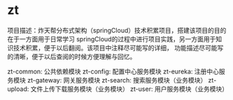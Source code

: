 # zt
项目描述：炸天帮分布式架构（springCloud）技术积累项目，搭建该项目的目的在于一方面用于日常学习
springCloud的过程中进行项目实践，另一方面用于知识技术积累，便于以后翻阅。该项目中注释尽可能写的详细，
功能描述尽可能写的清晰，便于以后查阅的时候方便理解与回忆。

zt-common: 公共依赖模块
zt-config: 配置中心服务模块
zt-eureka: 注册中心服务模块
zt-gateway: 网关服务模块
zt-search: 搜索服务模块（业务模块）
zt-upload: 文件上传下载服务模块（业务模块）
zt-user: 用户服务模块（业务模块）
